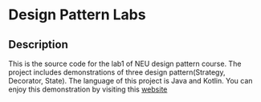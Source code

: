 # Design Pattern Labs

## Description
This is the source code for the lab1 of NEU design pattern course.
The project includes demonstrations of three design pattern(Strategy, Decorator, State).
The language of this project is Java and Kotlin.
You can enjoy this demonstration by visiting this [website]()
